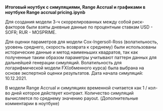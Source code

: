 **Итоговый ноутбук с симуляциями, Range Accrual и графиками в ноутбуке Range accrual pricing.ipynb**

Для создания модели 3-ч скоррелированных между собой риск-факторов были взяты дневные данные по процентным ставкам USD - SOFR; RUR - MOSPRIME.

Для оценки параметров для модели Cox-Ingersoll-Ross (волатильность, уровень среднего, скорость возврата к среднему) были использованы исторические данные и метод наименьших квадратов, так как полученные таким образом параметры учитывают паттерн данных для дальнейшей генерации симуляций.
Волатильность для логарифмической модели FX(обменного курса) была выбрана на основе экспертной оценки результатов.
Дата начала симуляций: 10.12.2021.

В модели Range Accrual и симуляциях временной считается как 1 / кол-во дней которое действует контракт.
Количество симуляций вычисляется по среднему значению payout. (Дополнительные комментарии в ноутбуке)
